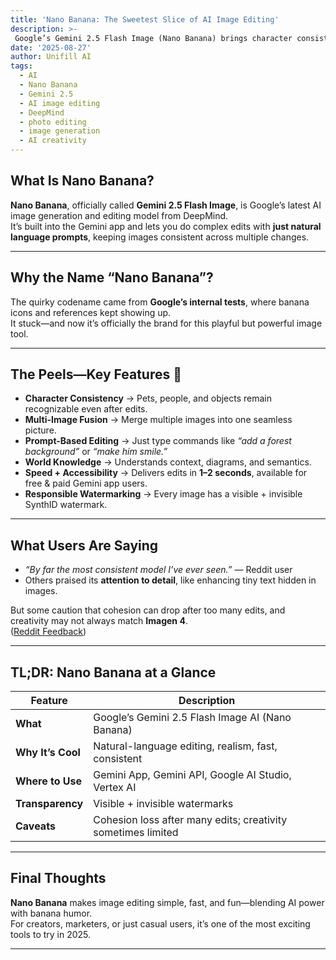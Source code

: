 ```yaml
---
title: 'Nano Banana: The Sweetest Slice of AI Image Editing'
description: >-
 Google’s Gemini 2.5 Flash Image (Nano Banana) brings character consistency, world knowledge, and creative editing in seconds.
date: '2025-08-27'
author: Unifill AI
tags:
  - AI
  - Nano Banana
  - Gemini 2.5
  - AI image editing
  - DeepMind
  - photo editing
  - image generation
  - AI creativity
---
```



## What Is Nano Banana?

**Nano Banana**, officially called **Gemini 2.5 Flash Image**, is Google’s latest AI image generation and editing model from DeepMind.  
It’s built into the Gemini app and lets you do complex edits with **just natural language prompts**, keeping images consistent across multiple changes.  


---

## Why the Name “Nano Banana”?

The quirky codename came from **Google’s internal tests**, where banana icons and references kept showing up.  
It stuck—and now it’s officially the brand for this playful but powerful image tool.  


---

## The Peels—Key Features 🍌

- **Character Consistency** → Pets, people, and objects remain recognizable even after edits.  
- **Multi-Image Fusion** → Merge multiple images into one seamless picture.  
- **Prompt-Based Editing** → Just type commands like *“add a forest background”* or *“make him smile.”*  
- **World Knowledge** → Understands context, diagrams, and semantics.  
- **Speed + Accessibility** → Delivers edits in **1–2 seconds**, available for free & paid Gemini app users.  
- **Responsible Watermarking** → Every image has a visible + invisible SynthID watermark.  


---

## What Users Are Saying

- *“By far the most consistent model I’ve ever seen.”* — Reddit user  
- Others praised its **attention to detail**, like enhancing tiny text hidden in images.  

But some caution that cohesion can drop after too many edits, and creativity may not always match **Imagen 4**.  
([Reddit Feedback](https://www.reddit.com/r/singularity/comments/1n10w4t/google_really_raised_the_bar_with_nano_banana/?utm_source=chatgpt.com))

---

## TL;DR: Nano Banana at a Glance

| Feature            | Description |
|--------------------|-------------|
| **What**           | Google’s Gemini 2.5 Flash Image AI (Nano Banana) |
| **Why It’s Cool**  | Natural-language editing, realism, fast, consistent |
| **Where to Use**   | Gemini App, Gemini API, Google AI Studio, Vertex AI |
| **Transparency**   | Visible + invisible watermarks |
| **Caveats**        | Cohesion loss after many edits; creativity sometimes limited |

---

## Final Thoughts

**Nano Banana** makes image editing simple, fast, and fun—blending AI power with banana humor.  
For creators, marketers, or just casual users, it’s one of the most exciting tools to try in 2025.  

---

